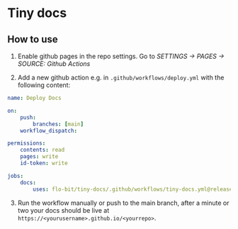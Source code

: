 # Tiny docs

## How to use

1. Enable github pages in the repo settings. Go to _SETTINGS &rarr; PAGES &rarr; SOURCE: Github Actions_

2. Add a new github action e.g. in `.github/workflows/deploy.yml` with the following content:

```yaml
name: Deploy Docs

on:
    push:
        branches: [main]
    workflow_dispatch:

permissions:
    contents: read
    pages: write
    id-token: write

jobs:
    docs:
        uses: flo-bit/tiny-docs/.github/workflows/tiny-docs.yml@release/v1
```

3. Run the workflow manually or push to the main branch, after a minute or two your docs should be live at `https://<yourusername>.github.io/<yourrepo>`.